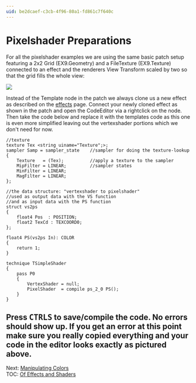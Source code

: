 ```yaml
---
uid: be2dcaef-c3cb-4f96-80a1-fd861c7f640c
---
```


# Pixelshader Preparations

For all the pixelshader examples we are using the same basic patch setup featuring a 2x2 <span class="node">Grid (EX9.Geometry)</span> and a <span class="node">FileTexture (EX9.Texture)</span> connected to an effect and the renderers <span class="pin">View Transform</span> scaled by two so that the grid fills the whole view:  

  
![](~/img/01_PixelShaderPreparations_2010.12.19-15.59.56.png "")   
  
Instead of the Template node in the patch we always clone us a new effect as described on the [effects](xref:7aa93595-ec96-4758-8076-0e00e4cf8bf6) page. Connect your newly cloned effect as shown in the patch and open the CodeEditor via a rightclick on the node. Then take the code below and replace it with the templates code as this one is even more simplified leaving out the vertexshader portions which we don't need for now.   

```hlsl  
//texture  
texture Tex <string uiname="Texture";>;  
sampler Samp = sampler_state    //sampler for doing the texture-lookup  
{  
    Texture   = (Tex);          //apply a texture to the sampler
    MipFilter = LINEAR;         //sampler states
    MinFilter = LINEAR;
    MagFilter = LINEAR;
};  

//the data structure: "vertexshader to pixelshader"  
//used as output data with the VS function  
//and as input data with the PS function  
struct vs2ps  
{  
    float4 Pos  : POSITION;
    float2 TexCd : TEXCOORD0;
};  

float4 PS(vs2ps In): COLOR  
{  
    return 1;
}  

technique TSimpleShader  
{  
    pass P0
    {
        VertexShader = null;
        PixelShader  = compile ps_2_0 PS();
    }
}
```  

Press <span class="keyseq"><kbd>CTRL</kbd><kbd>S</kbd></span> to save/compile the code. No errors should show up. If you get an error at this point make sure you really copied everything and your code in the editor looks exactly as pictured above.  
---  
Next: [Manipulating Colors](xref:cfb2b22c-59c5-4223-b0bd-fee23893ef0d)  
TOC: [Of Effects and Shaders](xref:1f40bd64-bc93-4263-98c8-50616b9f5c5c)  
